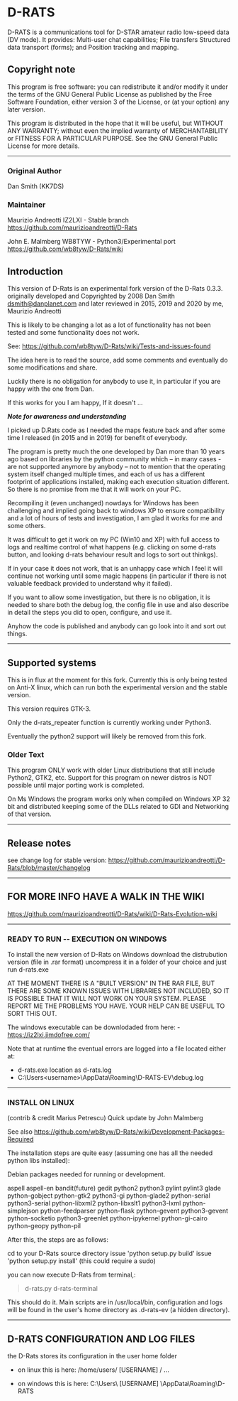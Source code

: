 # D-RATS

D-RATS is a communications tool for D-STAR amateur radio low-speed data
(DV mode). It provides: Multi-user chat capabilities; File transfers
Structured data transport (forms); and Position tracking and mapping.

## Copyright note

This program is free software: you can redistribute it and/or modify
it under the terms of the GNU General Public License as published by
the Free Software Foundation, either version 3 of the License, or
(at your option) any later version.

This program is distributed in the hope that it will be useful,
but WITHOUT ANY WARRANTY; without even the implied warranty of
MERCHANTABILITY or FITNESS FOR A PARTICULAR PURPOSE.  See the
GNU General Public License for more details.

---

### Original Author

Dan Smith (KK7DS)

### Maintainer

Maurizio Andreotti IZ2LXI - Stable branch
<https://github.com/maurizioandreotti/D-Rats>

John E. Malmberg WB8TYW - Python3/Experimental port
<https://github.com/wb8tyw/D-Rats/wiki>

## Introduction

This version of D-Rats is an experimental fork version of the D-Rats 0.3.3.
originally developed and Copyrighted by 2008 Dan Smith <dsmith@danplanet.com>
and later reviewed in 2015, 2019 and 2020 by me, Maurizio Andreotti

This is likely to be changing a lot as a lot of functionality has not been
tested and some functionality does not work.

See: <https://github.com/wb8tyw/D-Rats/wiki/Tests-and-issues-found>

The idea here is to read the source, add some comments and eventually do some
modifications and share.

Luckily there is no obligation for anybody to use it, in particular if you are
happy with the one from Dan.

If this works for you I am happy, If it doesn't ...

***Note for awareness and understanding***

I picked up D.Rats code as I needed the maps feature back and after some time I
released  (in 2015 and in 2019) for benefit of everybody.

The program is pretty much the one developed by Dan more than 10 years ago
based on libraries by the python community which – in many cases - are not
supported anymore by anybody –  not to mention that the operating system
itself changed multiple times, and each of us has a different footprint of
applications installed, making each execution situation different. So there is
no promise from me that it will work on your PC.

Recompiling it (even unchanged) nowdays for Windows has been challenging and
implied going back to windows XP to ensure compatibility and a lot of hours of
tests and investigation, I am glad it works for me and some others.

It was difficult to get it work on my PC (Win10 and XP) with full access to
logs and realtime control of what happens (e.g. clicking on some d-rats
button, and looking d-rats behaviour result and logs to sort out thinkgs).

If in your case it does not work, that is an unhappy case which I feel it will
continue not working until some magic happens (in particular if there is not
valuable feedback provided to understand why it failed).

If you want to allow some investigation, but there is no obligation, it is
needed to share both the debug log, the config file in use and also describe
in detail the steps you did to open, configure, and use it.

Anyhow the code is published and anybody can go look into it and sort out
things.

---

## Supported systems

This is in flux at the moment for this fork.
Currently this is only being tested on Anti-X linux, which can run both the
experimental version and the stable version.

This version requires GTK-3.

Only the d-rats_repeater function is currently working under Python3.

Eventually the python2 support will likely be removed from this fork.

### Older Text

This program ONLY work with older Linux distributions that still include
Python2, GTK2, etc.
Support for this program on newer distros is NOT possible until major porting
work is completed.

On Ms Windows the program works only when compiled on Windows XP 32 bit and
distributed keeping some of the DLLs related to GDI and Networking of that
version.

---

## Release notes

see change log for stable version:
<https://github.com/maurizioandreotti/D-Rats/blob/master/changelog>

---

## FOR MORE INFO HAVE A WALK IN THE WIKI

<https://github.com/maurizioandreotti/D-Rats/wiki/D-Rats-Evolution-wiki>

---

### READY TO RUN -- EXECUTION ON WINDOWS

To install the new version of D-Rats on Windows download the distrubution
version (file in .rar format)
uncompress it in a folder of your choice and just run d-rats.exe

AT THE MOMENT THERE IS A "BUILT VERSION" IN THE RAR FILE, BUT THERE ARE SOME
KNOWN ISSUES WITH LIBRARIES NOT INCLUDED,  SO IT IS POSSIBLE THAT IT WILL NOT
WORK ON YOUR SYSTEM. PLEASE REPORT ME THE PROBLEMS YOU HAVE.  YOUR HELP CAN
BE USEFUL TO SORT THIS OUT.

The windows executable can be downlodaded from here:
      - <https://iz2lxi.jimdofree.com/>

Note that at runtime the eventual errors are logged into a file located either
at:

- d-rats.exe location as d-rats.log
- C:\Users\<username>\AppData\Roaming\D-RATS-EV\debug.log

---

### INSTALL ON LINUX

(contrib & credit Marius Petrescu)
Quick update by John Malmberg

See also <https://github.com/wb8tyw/D-Rats/wiki/Development-Packages-Required>

The installation steps are quite easy (assuming one has all the needed python
libs installed):

Debian packages needed for running or development.

aspell aspell-en bandit(future) gedit python2 python3 pylint pylint3 glade
python-gobject python-gtk2 python3-gi python-glade2 python-serial
python3-serial python-libxml2 python-libxslt1 python3-lxml python-simplejson
python-feedparser python-flask python-gevent python3-gevent python-socketio
python3-greenlet python-ipykernel python-gi-cairo python-geopy python-pil

After this, the steps are as follows:

cd to your D-Rats source directory
issue 'python setup.py build'
issue 'python setup.py install'    (this could require a sudo)

you can now execute D-Rats from terminal,:

> d-rats.py
> d-rats-terminal

This should do it. Main scripts are in /usr/local/bin, configuration and logs
will be found in the user's home directory as .d-rats-ev (a hidden directory).

---

## D-RATS CONFIGURATION AND LOG FILES

the D-Rats stores its configuration in the user home folder

- on linux this is here:
     /home/users/ [USERNAME] / ...

- on windows this is here:
    C:\Users\ [USERNAME] \AppData\Roaming\D-RATS
